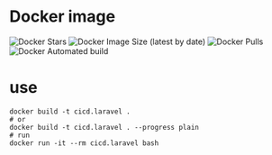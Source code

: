 # Docker image

![Docker Stars](https://img.shields.io/docker/stars/vadik/cicd.laravel?style=for-the-badge)
![Docker Image Size (latest by date)](https://img.shields.io/docker/image-size/vadik/cicd.laravel?style=for-the-badge)
![Docker Pulls](https://img.shields.io/docker/pulls/vadik/cicd.laravel?style=for-the-badge)
![Docker Automated build](https://img.shields.io/docker/automated/vadik/cicd.laravel?style=for-the-badge)

# use
```shell
docker build -t cicd.laravel .
# or
docker build -t cicd.laravel . --progress plain
# run
docker run -it --rm cicd.laravel bash
```

